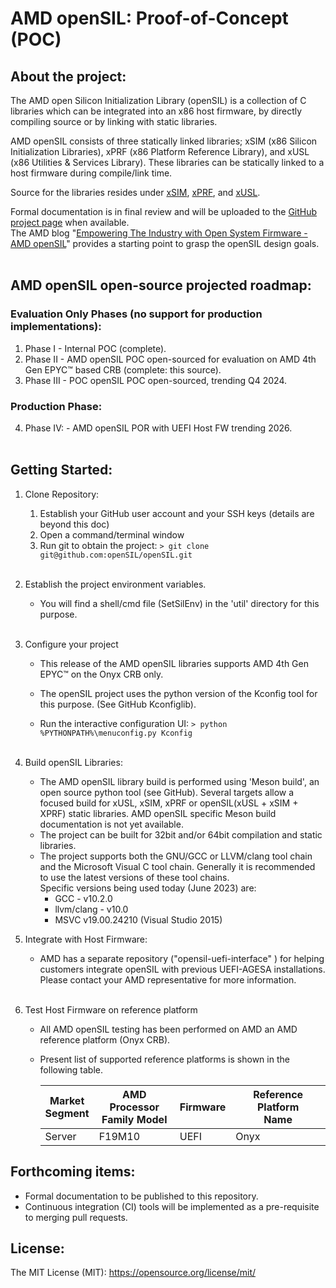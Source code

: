 # AMD openSIL: Proof-of-Concept (POC)


## About the project:

The AMD open Silicon Initialization Library (openSIL) is a collection of C libraries which can be integrated into an x86 host firmware, by directly compiling source or by linking with static libraries.

AMD openSIL consists of three statically linked libraries; xSIM (x86 Silicon Initialization Libraries), xPRF (x86 Platform Reference Library), and xUSL (x86 Utilities & Services Library).  These libraries can be statically linked to a host firmware during compile/link time.

Source for the libraries resides under [xSIM](xSIM), [xPRF](xPRF), and [xUSL](xUSL).

Formal documentation is in final review and will be uploaded to the [GitHub project page](https://github.com/openSIL/openSIL/tree/master/Documentation) when available.<br>
The AMD blog "[Empowering The Industry with Open System Firmware - AMD openSIL](https://community.amd.com/t5/business/empowering-the-industry-with-open-system-firmware-amd-opensil/ba-p/599644)" provides a starting point to grasp the openSIL design goals.<br><br>

## AMD openSIL open-source projected roadmap: 
   ### Evaluation Only Phases (no support for production implementations):
   1. Phase I   - Internal POC (complete).
   2. Phase II  - AMD openSIL POC open-sourced for evaluation on AMD 4th Gen EPYC&trade; based CRB (complete: this source).
   3. Phase III - POC openSIL POC open-sourced, trending Q4 2024.
   ### Production Phase:
   4. Phase IV: - AMD openSIL POR with UEFI Host FW trending 2026.<br><br>
## Getting Started:

1. Clone Repository:
   1. Establish your GitHub user account and your SSH keys (details are beyond this doc)
   2. Open a command/terminal window
   3. Run git to obtain the project:
       ```> git clone git@github.com:openSIL/openSIL.git```<br><br>

2. Establish the project environment variables.

   * You will find a shell/cmd file (SetSilEnv) in the 'util' directory for this purpose.<br><br>

3. Configure your project
   * This release of the AMD openSIL libraries supports AMD 4th Gen EPYC&trade; on the Onyx CRB only.

   * The openSIL project uses the python version of the Kconfig tool for this purpose. (See GitHub Kconfiglib).

   * Run the interactive configuration UI:
      ```> python %PYTHONPATH%\menuconfig.py Kconfig```<br><br>

4. Build openSIL Libraries:
   *  The AMD openSIL library build is performed using 'Meson build', an open source python tool (see GitHub).  Several targets allow a focused build for xUSL, xSIM, xPRF or openSIL(xUSL + xSIM + XPRF) static libraries. AMD openSIL specific Meson build documentation is not yet available.
   * The project can be built for 32bit and/or 64bit compilation and static libraries.
   * The project supports both the GNU/GCC or LLVM/clang tool chain and the Microsoft Visual C tool chain. Generally it is recommended to use the latest versions of these tool chains.<br />
   Specific versions being used today (June 2023) are:
     *  GCC - v10.2.0
     *  llvm/clang - v10.0
     *  MSVC v19.00.24210  (Visual Studio 2015)<br>

5. Integrate with Host Firmware:

   * AMD has a separate repository ("opensil-uefi-interface" ) for helping customers integrate openSIL with previous UEFI-AGESA installations.  Please contact your AMD representative for more information.<br><br>

6. Test Host Firmware on reference platform

   * All AMD openSIL testing has been performed on AMD an AMD reference platform (Onyx CRB).
   * Present list of supported reference platforms is shown in the following table.

     | Market<br>Segment | AMD Processor<br>Family Model | Firmware | Reference Platform<br>Name |
     | ------------------- | -------------------------------- | -------- | ----------------------------- |
     | Server              | F19M10                           | UEFI     | Onyx                          |

## Forthcoming items:
   * Formal documentation to be published to this repository.
   * Continuous integration (CI) tools will be implemented as a pre-requisite to merging pull requests.

## License:

The MIT License (MIT): https://opensource.org/license/mit/
